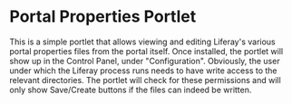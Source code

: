 # Portal Properties Portlet

This is a simple portlet that allows viewing and editing Liferay's various portal properties files from the portal itself. Once installed, the portlet will show up in the Control Panel, under "Configuration". Obviously, the user under which the Liferay process runs needs to have write access to the relevant directories. The portlet will check for these permissions and will only show Save/Create buttons if the files can indeed be written.
